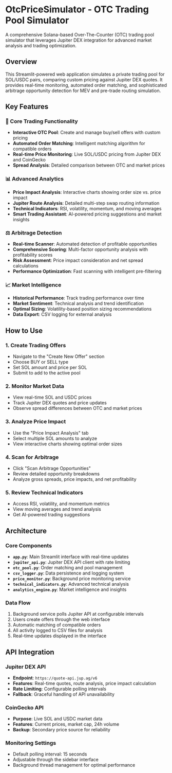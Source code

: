 # OtcPriceSimulator - OTC Trading Pool Simulator

A comprehensive Solana-based Over-The-Counter (OTC) trading pool simulator that leverages Jupiter DEX integration for advanced market analysis and trading optimization.

## Overview

This Streamlit-powered web application simulates a private trading pool for SOL/USDC pairs, comparing custom pricing against Jupiter DEX quotes. It provides real-time monitoring, automated order matching, and sophisticated arbitrage opportunity detection for MEV and pre-trade routing simulation.


## Key Features

### 🎯 Core Trading Functionality
- **Interactive OTC Pool**: Create and manage buy/sell offers with custom pricing
- **Automated Order Matching**: Intelligent matching algorithm for compatible orders
- **Real-time Price Monitoring**: Live SOL/USDC pricing from Jupiter DEX and CoinGecko
- **Spread Analysis**: Detailed comparison between OTC and market prices

### 📊 Advanced Analytics
- **Price Impact Analysis**: Interactive charts showing order size vs. price impact
- **Jupiter Route Analysis**: Detailed multi-step swap routing information
- **Technical Indicators**: RSI, volatility, momentum, and moving averages
- **Smart Trading Assistant**: AI-powered pricing suggestions and market insights

### ⚖️ Arbitrage Detection
- **Real-time Scanner**: Automated detection of profitable opportunities
- **Comprehensive Scoring**: Multi-factor opportunity analysis with profitability scores
- **Risk Assessment**: Price impact consideration and net spread calculations
- **Performance Optimization**: Fast scanning with intelligent pre-filtering

### 📈 Market Intelligence
- **Historical Performance**: Track trading performance over time
- **Market Sentiment**: Technical analysis and trend identification
- **Optimal Sizing**: Volatility-based position sizing recommendations
- **Data Export**: CSV logging for external analysis


## How to Use

### 1. Create Trading Offers
- Navigate to the "Create New Offer" section
- Choose BUY or SELL type
- Set SOL amount and price per SOL
- Submit to add to the active pool

### 2. Monitor Market Data
- View real-time SOL and USDC prices
- Track Jupiter DEX quotes and price updates
- Observe spread differences between OTC and market prices

### 3. Analyze Price Impact
- Use the "Price Impact Analysis" tab
- Select multiple SOL amounts to analyze
- View interactive charts showing optimal order sizes

### 4. Scan for Arbitrage
- Click "Scan Arbitrage Opportunities"
- Review detailed opportunity breakdowns
- Analyze gross spreads, price impacts, and net profitability

### 5. Review Technical Indicators
- Access RSI, volatility, and momentum metrics
- View moving averages and trend analysis
- Get AI-powered trading suggestions

  
## Architecture

### Core Components
- **`app.py`**: Main Streamlit interface with real-time updates
- **`jupiter_api.py`**: Jupiter DEX API client with rate limiting
- **`otc_pool.py`**: Order matching and pool management
- **`csv_logger.py`**: Data persistence and logging system
- **`price_monitor.py`**: Background price monitoring service
- **`technical_indicators.py`**: Advanced technical analysis
- **`analytics_engine.py`**: Market intelligence and insights

### Data Flow
1. Background service polls Jupiter API at configurable intervals
2. Users create offers through the web interface
3. Automatic matching of compatible orders
4. All activity logged to CSV files for analysis
5. Real-time updates displayed in the interface

   
## API Integration

### Jupiter DEX API
- **Endpoint**: `https://quote-api.jup.ag/v6`
- **Features**: Real-time quotes, route analysis, price impact calculation
- **Rate Limiting**: Configurable polling intervals
- **Fallback**: Graceful handling of API unavailability

### CoinGecko API
- **Purpose**: Live SOL and USDC market data
- **Features**: Current prices, market cap, 24h volume
- **Backup**: Secondary price source for reliability

  
### Monitoring Settings
- Default polling interval: 15 seconds
- Adjustable through the sidebar interface
- Background thread management for optimal performance



